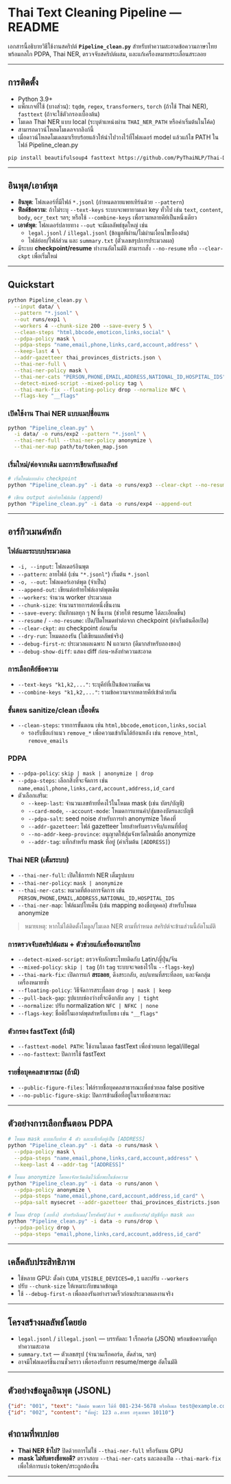 
# Thai Text Cleaning Pipeline — README

เอกสารนี้อธิบายวิธีใช้งานสคริปต์ **`Pipeline_clean.py`** สำหรับทำความสะอาดข้อความภาษาไทยพร้อมกลไก PDPA, Thai NER, ตรวจจับสคริปต์ผสม, และแก้เครื่องหมายสระเลื่อนสระลอย

---

## การติดตั้ง
- Python 3.9+
- แพ็กเกจที่ใช้ (บางส่วน): `tqdm`, `regex`, `transformers`, `torch` (ถ้าใช้ Thai NER), `fasttext` (ถ้าจะใช้ตัวกรองเบื้องต้น)
- โมเดล Thai NER แบบ local (ระบุตำแหน่งผ่าน `THAI_NER_PATH` หรือค่าเริ่มต้นในโค้ด)
- สามารถดาวน์โหลดโมเดลจากลิงก์นี้
- เมื่อดาวน์โหลดโมเดลมาเรียบร้อยแล้วให้นำไปวางไว้ที่โฟลเดอร์ model แล้วแก้ไข PATH ในไฟล์ Pipeline_clean.py
```bash
pip install beautifulsoup4 fasttext https://github.com/PyThaiNLP/Thai-Data-Privacy/archive/master.zip 
```

---

## อินพุต/เอาต์พุต
- **อินพุต**: โฟลเดอร์ที่มีไฟล์ `*.jsonl` (กำหนดลายแพทเทิร์นด้วย `--pattern`)
- **ฟิลด์ข้อความ**: ถ้าไม่ระบุ `--text-keys` ระบบจะพยายามเดา key ทั่วไป เช่น `text`, `content`, `body`, `ocr_text` ฯลฯ; หรือใช้ `--combine-keys` เพื่อรวมหลายคีย์เป็นหนึ่งเดียว
- **เอาต์พุต**: โฟลเดอร์ปลายทาง `--out` จะมีผลลัพธ์ชุดใหญ่ เช่น
  - `legal.jsonl` / `illegal.jsonl` (ข้อมูลที่ผ่าน/ไม่ผ่านเงื่อนไขเบื้องต้น)
  - ไฟล์ย่อย/ไฟล์ส่วน และ `summary.txt` (ตัวเลขสรุปการประมวลผล)
- มีระบบ **checkpoint/resume** ทำงานอัตโนมัติ สามารถสั่ง `--no-resume` หรือ `--clear-ckpt` เพื่อเริ่มใหม่

---

## Quickstart

```bash
python Pipeline_clean.py \
  --input data/ \
  --pattern "*.jsonl" \
  --out runs/exp1 \
  --workers 4 --chunk-size 200 --save-every 5 \
  --clean-steps "html,bbcode,emoticon,links,social" \
  --pdpa-policy mask \
  --pdpa-steps "name,email,phone,links,card,account,address" \
  --keep-last 4 \
  --addr-gazetteer thai_provinces_districts.json \
  --thai-ner-full \
  --thai-ner-policy mask \
  --thai-ner-cats "PERSON,PHONE,EMAIL,ADDRESS,NATIONAL_ID,HOSPITAL_IDS" \
  --detect-mixed-script --mixed-policy tag \
  --thai-mark-fix --floating-policy drop --normalize NFC \
  --flags-key "__flags"
```

### เปิดใช้งาน Thai NER แบบแมปชื่อแทน
```bash
python "Pipeline_clean.py" \
  -i data/ -o runs/exp2 --pattern "*.jsonl" \
  --thai-ner-full --thai-ner-policy anonymize \
  --thai-ner-map path/to/token_map.json
```

### เริ่มใหม่/ต่อจากเดิม และการเขียนทับผลลัพธ์
```bash
# เริ่มใหม่แบบล้าง checkpoint
python "Pipeline_clean.py" -i data -o runs/exp3 --clear-ckpt --no-resume

# เขียน output ต่อท้ายไฟล์เดิม (append)
python "Pipeline_clean.py" -i data -o runs/exp4 --append-out
```

---

## อาร์กิวเมนต์หลัก

### ไฟล์และระบบประมวลผล
- `-i, --input`: โฟลเดอร์อินพุต
- `--pattern`: ลายไฟล์ (เช่น `"*.jsonl"`) เริ่มต้น `*.jsonl`
- `-o, --out`: โฟลเดอร์เอาต์พุต (จำเป็น)
- `--append-out`: เขียนต่อท้ายไฟล์เอาต์พุตเดิม
- `--workers`: จำนวน worker ประมวลผล
- `--chunk-size`: จำนวนรายการต่อหนึ่งชิ้นงาน
- `--save-every`: บันทึกผลทุก ๆ N ชิ้นงาน (ช่วยให้ resume ได้ละเอียดขึ้น)
- `--resume` / `--no-resume`: เปิด/ปิดโหมดทำต่อจาก checkpoint (ค่าเริ่มต้นคือเปิด)
- `--clear-ckpt`: ลบ checkpoint ก่อนเริ่ม
- `--dry-run`: โหมดลองรัน (ไม่เขียนผลลัพธ์จริง)
- `--debug-first-n`: ประมวลผลเฉพาะ N แถวแรก (ดีมากสำหรับลองของ)
- `--debug-show-diff`: แสดง diff ก่อน-หลังทำความสะอาด

### การเลือกคีย์ข้อความ
- `--text-keys "k1,k2,..."`: ระบุคีย์ที่เป็นข้อความชัดเจน
- `--combine-keys "k1,k2,..."`: รวมข้อความจากหลายคีย์เข้าด้วยกัน

### ขั้นตอน sanitize/clean เบื้องต้น
- `--clean-steps`: รายการขั้นตอน เช่น `html,bbcode,emoticon,links,social`
  - รองรับชื่อเก่าแนว `remove_*` เพื่อความเข้ากันได้ย้อนหลัง เช่น `remove_html`, `remove_emails`

### PDPA
- `--pdpa-policy`: `skip | mask | anonymize | drop`  
- `--pdpa-steps`: เลือกสิ่งที่จะจัดการ เช่น `name,email,phone,links,card,account,address,id_card`
- ตัวเลือกเสริม:
  - `--keep-last`: จำนวนเลขท้ายที่คงไว้ในโหมด mask (เช่น บัตร/บัญชี)
  - `--card-mode`, `--account-mode`: โหมดการแทนค่า/สุ่มของบัตรและบัญชี
  - `--pdpa-salt`: seed noise สำหรับการทำ anonymize ให้คงที่
  - `--addr-gazetteer`: ไฟล์ gazetteer ไทยสำหรับตรวจจับ/แทนที่ที่อยู่
  - `--no-addr-keep-province`: อนุญาตให้สุ่มจังหวัดใหม่เมื่อ anonymize
  - `--addr-tag`: แท็กสำหรับ mask ที่อยู่ (ค่าเริ่มต้น `[ADDRESS]`)

### Thai NER (เต็มระบบ)
- `--thai-ner-full`: เปิดใช้การทำ NER เต็มรูปแบบ
- `--thai-ner-policy`: `mask | anonymize`
- `--thai-ner-cats`: หมวดที่ต้องการจัดการ เช่น `PERSON,PHONE,EMAIL,ADDRESS,NATIONAL_ID,HOSPITAL_IDS`
- `--thai-ner-map`: ไฟล์แมปโทเค็น (เช่น mapping ของชื่อบุคคล) สำหรับโหมด anonymize

> หมายเหตุ: หากไม่ได้ติดตั้งโมดูล/โมเดล NER ตามที่กำหนด สคริปต์จะข้ามส่วนนี้อัตโนมัติ

### การตรวจจับสคริปต์ผสม + ตัวช่วยแก้เครื่องหมายไทย
- `--detect-mixed-script`: ตรวจจับอักขระไทยติดกับ Latin/ญี่ปุ่น/จีน
- `--mixed-policy`: `skip | tag` (ถ้า `tag` ระบบจะจดธงไว้ใน `--flags-key`)
- `--thai-mark-fix`: เปิดการแก้ **สระลอย**, ดึงสระกลับ, ลบ/แทนที่สระที่ลอย, และจัดกลุ่มเครื่องหมายซ้ำ
- `--floating-policy`: วิธีจัดการสระที่ลอย `drop | mask | keep`
- `--pull-back-gap`: รูปแบบช่องว่างที่จะดึงกลับ `any | tight`
- `--normalize`: ปรับ normalization `NFC | NFKC | none`
- `--flags-key`: ชื่อคีย์ในเอาต์พุตสำหรับเก็บธง เช่น `"__flags"`

### ตัวกรอง fastText (ถ้ามี)
- `--fasttext-model PATH`: ใช้งานโมเดล fastText เพื่อช่วยแยก legal/illegal
- `--no-fasttext`: ปิดการใช้ fastText

### รายชื่อบุคคลสาธารณะ (ถ้ามี)
- `--public-figure-files`: ไฟล์รายชื่อบุคคลสาธารณะเพื่อช่วยลด false positive
- `--no-public-figure-skip`: ปิดการข้ามชื่อที่อยู่ในรายชื่อสาธารณะ

---

## ตัวอย่างการเลือกขั้นตอน PDPA

```bash
# โหมด mask แบบเก็บท้าย 4 ตัว และแท็กที่อยู่เป็น [ADDRESS]
python "Pipeline_clean.py" -i data -o runs/mask \
  --pdpa-policy mask \
  --pdpa-steps "name,email,phone,links,card,account,address" \
  --keep-last 4 --addr-tag "[ADDRESS]"

# โหมด anonymize โดยคงจังหวัดเดิมไว้เมื่อพบในข้อความ
python "Pipeline_clean.py" -i data -o runs/anon \
  --pdpa-policy anonymize \
  --pdpa-steps "name,email,phone,card,account,address,id_card" \
  --pdpa-salt mysecret --addr-gazetteer thai_provinces_districts.json

# โหมด drop (ลบทิ้ง) สำหรับอีเมล/โทรศัพท์/ลิงก์ + ลบแท็กการ์ด/บัญชีที่ถูก mask ออก
python "Pipeline_clean.py" -i data -o runs/drop \
  --pdpa-policy drop \
  --pdpa-steps "email,phone,links,card,account,address,id_card"
```

---

## เคล็ดลับประสิทธิภาพ
- ใช้หลาย GPU: ตั้งค่า `CUDA_VISIBLE_DEVICES=0,1` และปรับ `--workers`
- ปรับ `--chunk-size` ให้เหมาะกับขนาดข้อมูล
- ใช้ `--debug-first-n` เพื่อลองรันอย่างรวดเร็วก่อนประมวลผลงานจริง

---

## โครงสร้างผลลัพธ์โดยย่อ
- `legal.jsonl` / `illegal.jsonl` — บรรทัดละ 1 เร็กคอร์ด (JSON) พร้อมข้อความที่ถูกทำความสะอาด
- `summary.txt` — ตัวเลขสรุป (จำนวนเร็กคอร์ด, สัดส่วน, ฯลฯ)
- อาจมีโฟลเดอร์ชิ้นงานชั่วคราว เพื่อรองรับการ resume/merge อัตโนมัติ

---

## ตัวอย่างข้อมูลอินพุต (JSONL)

```json
{"id": "001", "text": "ติดต่อ พงศกร ได้ที่ 081-234-5678 หรืออีเมล test@example.com"}
{"id": "002", "content": "ที่อยู่: 123 ถ.สาทร กรุงเทพฯ 10110"}
```

## คำถามที่พบบ่อย
- **Thai NER ช้าไป?** ปิดด้วยการไม่ใช้ `--thai-ner-full` หรือรันบน GPU
- **mask ไม่ทับตรงชื่อพอดี?** ตรวจสอบ `--thai-ner-cats` และลองเปิด `--thai-mark-fix` เพื่อให้การแบ่ง token/สระถูกต้องขึ้น

---
